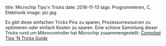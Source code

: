 title: Microchip Tips'n Tricks
date: 2016-11-13
tags: Programmieren, C, Elektronik
image: pic.jpg

Es gibt diese einfachen Tricks Pins zu sparen, Prozessorresourcen zu optimieren oder einfach Kosten zu sparen. Eine
schöne Sammlung dieser Tricks rund um Mikrocontroller hat *Microchip* zusammengestellt: [Compiled Tips 'N Tricks Guide](http://ww1.microchip.com/downloads/en/DeviceDoc/01146B.pdf)
